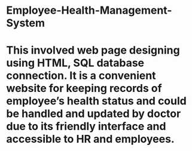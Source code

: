 # Employee-Health-Management-System
# This involved web page designing using HTML, SQL database connection. It is a convenient website for keeping records of employee’s health status and could be handled and updated by doctor due to its friendly interface and accessible to HR and employees.
